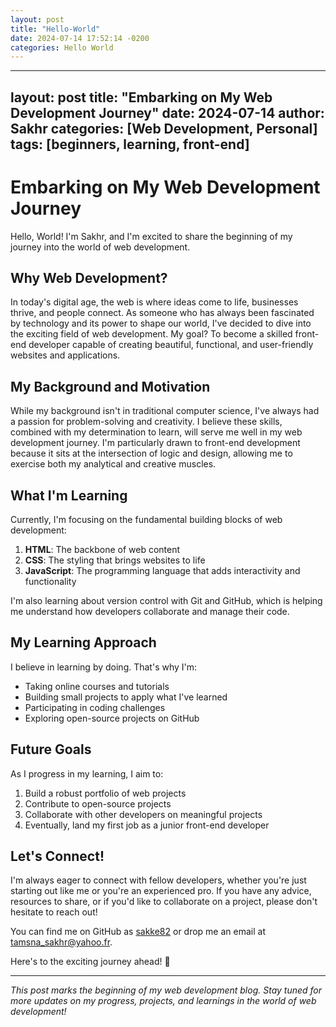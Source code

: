 ```yaml
---
layout: post
title: "Hello-World"
date: 2024-07-14 17:52:14 -0200
categories: Hello World
---
```

---
layout: post
title: "Embarking on My Web Development Journey"
date: 2024-07-14
author: Sakhr
categories: [Web Development, Personal]
tags: [beginners, learning, front-end]
---

# Embarking on My Web Development Journey

Hello, World! I'm Sakhr, and I'm excited to share the beginning of my journey into the world of web development.

## Why Web Development?

In today's digital age, the web is where ideas come to life, businesses thrive, and people connect. As someone who has always been fascinated by technology and its power to shape our world, I've decided to dive into the exciting field of web development. My goal? To become a skilled front-end developer capable of creating beautiful, functional, and user-friendly websites and applications.

## My Background and Motivation

While my background isn't in traditional computer science, I've always had a passion for problem-solving and creativity. I believe these skills, combined with my determination to learn, will serve me well in my web development journey. I'm particularly drawn to front-end development because it sits at the intersection of logic and design, allowing me to exercise both my analytical and creative muscles.

## What I'm Learning

Currently, I'm focusing on the fundamental building blocks of web development:

1. **HTML**: The backbone of web content
2. **CSS**: The styling that brings websites to life
3. **JavaScript**: The programming language that adds interactivity and functionality

I'm also learning about version control with Git and GitHub, which is helping me understand how developers collaborate and manage their code.

## My Learning Approach

I believe in learning by doing. That's why I'm:

- Taking online courses and tutorials
- Building small projects to apply what I've learned
- Participating in coding challenges
- Exploring open-source projects on GitHub

## Future Goals

As I progress in my learning, I aim to:

1. Build a robust portfolio of web projects
2. Contribute to open-source projects
3. Collaborate with other developers on meaningful projects
4. Eventually, land my first job as a junior front-end developer

## Let's Connect!

I'm always eager to connect with fellow developers, whether you're just starting out like me or you're an experienced pro. If you have any advice, resources to share, or if you'd like to collaborate on a project, please don't hesitate to reach out!

You can find me on GitHub as [sakke82](https://github.com/sakke82) or drop me an email at tamsna_sakhr@yahoo.fr.

Here's to the exciting journey ahead! 🚀

---

*This post marks the beginning of my web development blog. Stay tuned for more updates on my progress, projects, and learnings in the world of web development!*
